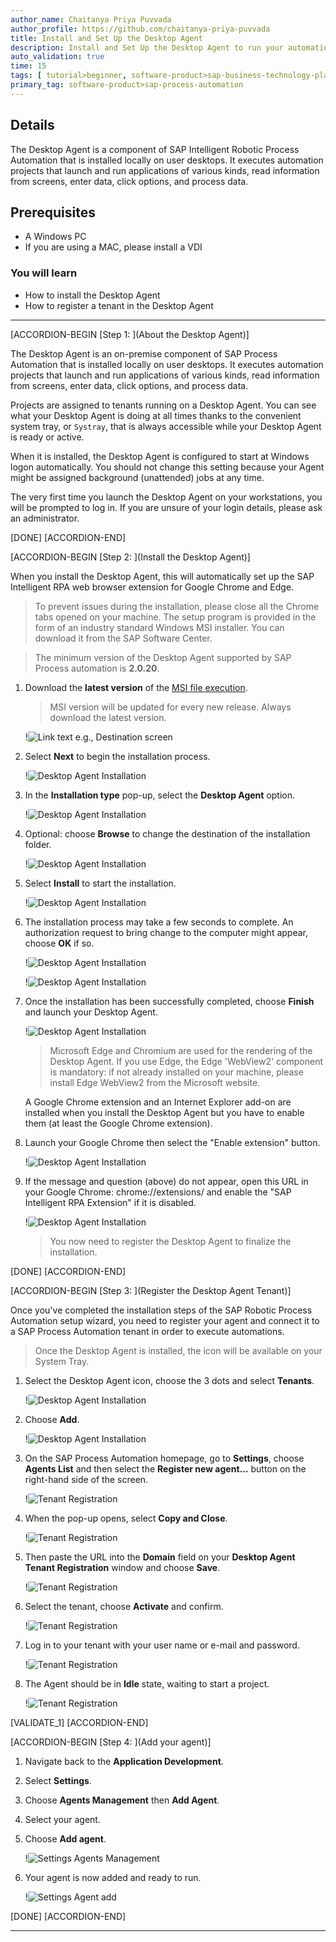 ```yaml
---
author_name: Chaitanya Priya Puvvada
author_profile: https://github.com/chaitanya-priya-puvvada
title: Install and Set Up the Desktop Agent
description: Install and Set Up the Desktop Agent to run your automation
auto_validation: true
time: 15
tags: [ tutorial>beginner, software-product>sap-business-technology-platform]
primary_tag: software-product>sap-process-automation
---
```


## Details
The Desktop Agent is a component of SAP Intelligent Robotic Process Automation that is installed locally on user desktops. It executes automation projects that launch and run applications of various kinds, read information from screens, enter data, click options, and process data.

## Prerequisites
 - A Windows PC
 - If you are using a MAC, please install a VDI

### You will learn

  - How to install the Desktop Agent
  - How to register a tenant in the Desktop Agent

---

[ACCORDION-BEGIN [Step 1: ](About the Desktop Agent)]

The Desktop Agent is an on-premise component of SAP Process Automation that is installed locally on user desktops. It executes automation projects that launch and run applications of various kinds, read information from screens, enter data, click options, and process data.

Projects are assigned to tenants running on a Desktop Agent. You can see what your Desktop Agent is doing at all times thanks to the convenient system tray, or `Systray`, that is always accessible while your Desktop Agent is ready or active.

When it is installed, the Desktop Agent is configured to start at Windows logon automatically. You should not change this setting because your Agent might be assigned background (unattended) jobs at any time.

The very first time you launch the Desktop Agent on your workstations, you will be prompted to log in. If you are unsure of your login details, please ask an administrator.

[DONE]
[ACCORDION-END]

[ACCORDION-BEGIN [Step 2: ](Install the Desktop Agent)]

When you install the Desktop Agent, this will automatically set up the SAP Intelligent RPA web browser extension for Google Chrome and Edge.

>To prevent issues during the installation, please close all the Chrome tabs opened on your machine. The setup program is provided in the form of an industry standard Windows MSI installer. You can download it from the SAP Software Center.

>The minimum version of the Desktop Agent supported by SAP Process automation is **2.0.20**.

1. Download the **latest version**  of the [MSI file execution](https://tools.hana.ondemand.com/#cloud).

    > MSI version will be updated for every new release. Always download the latest version.

    !![Link text e.g., Destination screen](tools.png)

2. Select **Next** to begin the installation process.

    !![Desktop Agent Installation](02-desktop-agent-installation.png)

3. In the **Installation type** pop-up, select the **Desktop Agent** option.

    !![Desktop Agent Installation](03-desktop-agent-installation.png)

4. Optional: choose **Browse** to change the destination of the installation folder.

    !![Desktop Agent Installation](04-desktop-agent-installation.png)

5. Select **Install** to start the installation.

    !![Desktop Agent Installation](05-desktop-agent-installation.png)

6. The installation process may take a few seconds to complete. An authorization request to bring change to the computer might appear, choose **OK** if so.

    !![Desktop Agent Installation](06-desktop-agent-installation.png)

    !![Desktop Agent Installation](06-desktop-agent-installation2.png)

7. Once the installation has been successfully completed, choose **Finish** and launch your Desktop Agent.

    !![Desktop Agent Installation](07-desktop-agent-installation.png)

    >Microsoft Edge and Chromium are used for the rendering of the Desktop Agent. If you use Edge, the Edge 'WebView2' component is mandatory: if not already installed on your machine, please install Edge WebView2 from the Microsoft website.

    A Google Chrome extension and an Internet Explorer add-on are installed when you install the Desktop Agent but you have to enable them (at least the Google Chrome extension).

8. Launch your Google Chrome then select the "Enable extension" button.

    !![Desktop Agent Installation](enable-extension.png)

9. If the message and question (above) do not appear, open this URL in your Google Chrome: chrome://extensions/ and enable the "SAP Intelligent RPA Extension" if it is disabled.

    !![Desktop Agent Installation](chrome-extensions.png)

    >You now need to register the Desktop Agent to finalize the installation.

[DONE]
[ACCORDION-END]

[ACCORDION-BEGIN [Step 3: ](Register the Desktop Agent Tenant)]

Once you've completed the installation steps of the SAP Robotic Process Automation setup wizard, you need to register your agent and connect it to a SAP Process Automation tenant in order to execute automations.

> Once the Desktop Agent is installed, the icon will be available on your System Tray.

1. Select the Desktop Agent icon, choose the 3 dots and select **Tenants**.

    !![Desktop Agent Installation](08-desktop-agent-installation.png)

2.  Choose **Add**.

    !![Desktop Agent Installation](09-desktop-agent-installation.png)

3.  On the SAP Process Automation homepage, go to **Settings**, choose **Agents List** and then select the **Register new agent...** button on the right-hand side of the screen.

    !![Tenant Registration](10-tenant-registration.png)

4. When the pop-up opens, select **Copy and Close**.

    !![Tenant Registration](11-tenant-registration.png)

5. Then paste the URL into the **Domain** field on your **Desktop Agent Tenant Registration** window and choose **Save**.

    !![Tenant Registration](12-tenant-registration.png)

6. Select the tenant, choose **Activate** and confirm.

    !![Tenant Registration](13-tenant-registration.png)

7. Log in to your tenant with your user name or e-mail and password.

    !![Tenant Registration](14-tenant-registration.png)

8. The Agent should be in **Idle** state, waiting to start a project.

    !![Tenant Registration](15-tenant-registration.png)

[VALIDATE_1]
[ACCORDION-END]

[ACCORDION-BEGIN [Step 4: ](Add your agent)]

1. Navigate back to the **Application Development**.

2. Select **Settings**.

3. Choose **Agents Management** then **Add Agent**.

5. Select your agent.

6. Choose **Add agent**.

    !![Settings Agents Management](01-Settings-Agent-Management-Add-Agent-selected.png)

7. Your agent is now added and ready to run.

    !![Settings Agent add](01-Settings-Agent-Management-Add-Agent-Added.png)

[DONE]
[ACCORDION-END]



---
